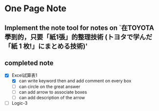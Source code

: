 # One Page Note
## Implement the note tool for notes on `在TOYOTA學到的，只要「紙1張」的整理技術 (トヨタで学んだ「紙 1 枚!」にまとめる技術)'

## completed note
- [X] Excel試算表1
    - [X] can write keyword then and add comment on every box
    - [ ] can circle on the great answer
    - [ ] can add arrow to associate boxes
    - [ ] can add description of the arrow
- [ ] Logic-3
